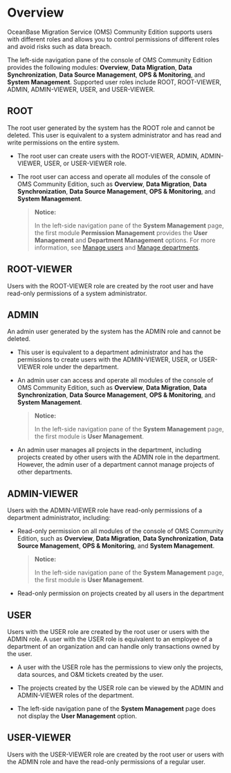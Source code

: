 # Overview

OceanBase Migration Service (OMS) Community Edition supports users with different roles and allows you to control permissions of different roles and avoid risks such as data breach.

The left-side navigation pane of the console of OMS Community Edition provides the following modules: **Overview**, **Data Migration**, **Data Synchronization**, **Data Source Management**, **OPS & Monitoring**, and **System Management**. Supported user roles include ROOT, ROOT-VIEWER, ADMIN, ADMIN-VIEWER, USER, and USER-VIEWER.

## ROOT

The root user generated by the system has the ROOT role and cannot be deleted. This user is equivalent to a system administrator and has read and write permissions on the entire system.

* The root user can create users with the ROOT-VIEWER, ADMIN, ADMIN-VIEWER, USER, or USER-VIEWER role.

* The root user can access and operate all modules of the console of OMS Community Edition, such as **Overview**, **Data Migration**, **Data Synchronization**, **Data Source Management**, **OPS & Monitoring**, and **System Management**.

   > **Notice:**
   >
   > In the left-side navigation pane of the **System Management** page, the first module **Permission Management** provides the **User Management** and **Department Management** options. For more information, see [Manage users](../100.permission-management/200.user-management.md) and [Manage departments](../100.permission-management/300.department-management.md).

## ROOT-VIEWER

Users with the ROOT-VIEWER role are created by the root user and have read-only permissions of a system administrator.

## ADMIN

An admin user generated by the system has the ADMIN role and cannot be deleted.

* This user is equivalent to a department administrator and has the permissions to create users with the ADMIN-VIEWER, USER, or USER-VIEWER role under the department.

* An admin user can access and operate all modules of the console of OMS Community Edition, such as **Overview**, **Data Migration**, **Data Synchronization**, **Data Source Management**, **OPS & Monitoring**, and **System Management**.

   > **Notice:**
   >
   > In the left-side navigation pane of the **System Management** page, the first module is **User Management**.

* An admin user manages all projects in the department, including projects created by other users with the ADMIN role in the department. However, the admin user of a department cannot manage projects of other departments.

## ADMIN-VIEWER

Users with the ADMIN-VIEWER role have read-only permissions of a department administrator, including:

* Read-only permission on all modules of the console of OMS Community Edition, such as **Overview**, **Data Migration**, **Data Synchronization**, **Data Source Management**, **OPS & Monitoring**, and **System Management**.

   > **Notice:**
   >
   > In the left-side navigation pane of the **System Management** page, the first module is **User Management**.

* Read-only permission on projects created by all users in the department

## USER

Users with the USER role are created by the root user or users with the ADMIN role. A user with the USER role is equivalent to an employee of a department of an organization and can handle only transactions owned by the user.

* A user with the USER role has the permissions to view only the projects, data sources, and O&M tickets created by the user.

* The projects created by the USER role can be viewed by the ADMIN and ADMIN-VIEWER roles of the department.

* The left-side navigation pane of the **System Management** page does not display the **User Management** option.

## USER-VIEWER

Users with the USER-VIEWER role are created by the root user or users with the ADMIN role and have the read-only permissions of a regular user.
